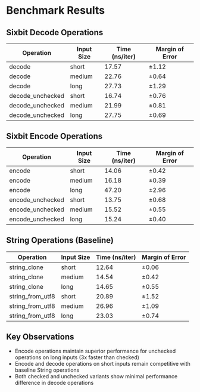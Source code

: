 <!--
 Copyright 2025 Inomoto, Yota

 Licensed under the Apache License, Version 2.0 (the "License") or MIT License;
- Operating System: macOS Sequoia
- Architecture: Apple Silicon M2 Pro 16GB
-->

# Benchmark Results

## Sixbit Decode Operations

| Operation | Input Size | Time (ns/iter) | Margin of Error |
|-----------|------------|----------------|-----------------|
| decode | short | 17.57 | ±1.12 |
| decode | medium | 22.76 | ±0.64 |
| decode | long | 27.73 | ±1.29 |
| decode_unchecked | short | 16.74 | ±0.76 |
| decode_unchecked | medium | 21.99 | ±0.81 |
| decode_unchecked | long | 27.75 | ±0.69 |

## Sixbit Encode Operations

| Operation | Input Size | Time (ns/iter) | Margin of Error |
|-----------|------------|----------------|-----------------|
| encode | short | 14.06 | ±0.42 |
| encode | medium | 16.18 | ±0.39 |
| encode | long | 47.20 | ±2.96 |
| encode_unchecked | short | 13.75 | ±0.68 |
| encode_unchecked | medium | 15.52 | ±0.55 |
| encode_unchecked | long | 15.24 | ±0.40 |

## String Operations (Baseline)

| Operation | Input Size | Time (ns/iter) | Margin of Error |
|-----------|------------|----------------|-----------------|
| string_clone | short | 12.64 | ±0.06 |
| string_clone | medium | 14.54 | ±0.42 |
| string_clone | long | 14.65 | ±0.55 |
| string_from_utf8 | short | 20.89 | ±1.52 |
| string_from_utf8 | medium | 26.96 | ±1.09 |
| string_from_utf8 | long | 23.03 | ±0.74 |

## Key Observations

- Encode operations maintain superior performance for unchecked operations on long inputs (3x faster than checked)
- Encode and decode operations on short inputs remain competitive with baseline String operations
- Both checked and unchecked variants show minimal performance difference in decode operations

